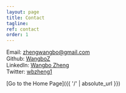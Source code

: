 ```yaml
---
layout: page
title: Contact
tagline: 
ref: contact
order: 1
---
```


Email: zhengwangbo@gmail.com  
Github: [WangboZ](https://github.com/WangboZ/)  
LinkedIn: [Wangbo Zheng](https://www.linkedin.com/in/wangbozheng)  
Twitter: [wbzheng1](https://twitter.com/wbzheng1)

[Go to the Home Page]({{ '/' | absolute_url }})
